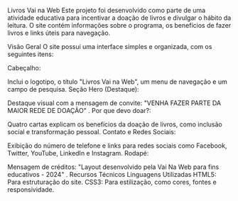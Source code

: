 Livros Vai na Web
Este projeto foi desenvolvido como parte de uma atividade educativa para incentivar a doação de livros e divulgar o hábito da leitura. O site contém informações sobre o programa, os benefícios de fazer livros e links úteis para navegação.

Visão Geral
O site possui uma interface simples e organizada, com os seguintes itens:

Cabeçalho:

Inclui o logotipo, o título "Livros Vai na Web", um menu de navegação e um campo de pesquisa.
Seção Hero (Destaque):

Destaque visual com a mensagem de convite: "VENHA FAZER PARTE DA MAIOR REDE DE DOAÇÃO" .
Por que devo doar?:

Quatro cartas explicam os benefícios da doação de livros, como inclusão social e transformação pessoal.
Contato e Redes Sociais:

Exibição do número de telefone e links para redes sociais como Facebook, Twitter, YouTube, LinkedIn e Instagram.
Rodapé:

Mensagem de créditos: "Layout desenvolvido pela Vai Na Web para fins educativos - 2024" .
Recursos Técnicos
Linguagens Utilizadas
HTML5: Para estruturação do site.
CSS3: Para estilização, como cores, fontes e responsividade.
